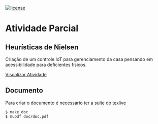 [![license](https://img.shields.io/badge/License-BSD-blue.svg?style=for-the-badge)](LICENSE)

# Atividade Parcial

## Heurísticas de Nielsen

Criação de um controle IoT para gerenciamento da casa pensando
em acessibilidade para deficientes físicos.

[Visualizar Atividade](./doc/atividade.pdf)


## Documento

Para criar o documento é necessário ter a suíte do [texlive](https://tug.org/texlive/)

```
$ make doc
$ mupdf doc/doc.pdf
```
